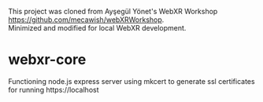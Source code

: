 This project was cloned from Ayşegül Yönet's WebXR Workshop https://github.com/mecawish/webXRWorkshop.  
Minimized and modified for local WebXR development.

# webxr-core
Functioning node.js express server using mkcert to generate ssl certificates for running https://localhost
